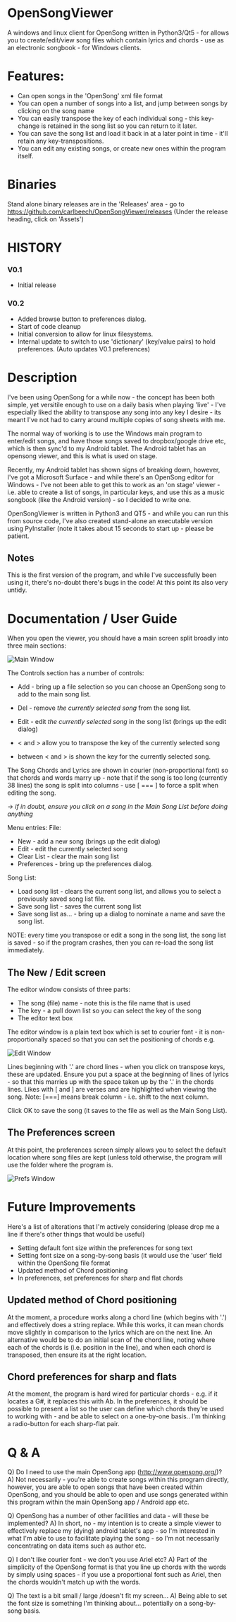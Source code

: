 # OpenSongViewer
A windows and linux client for OpenSong written in Python3/Qt5 - for allows you to create/edit/view song files which contain lyrics and chords - use as an electronic songbook - for Windows clients.

# Features:

* Can open songs in the 'OpenSong' xml file format
* You can open a number of songs into a list, and jump between songs by clicking on the song name
* You can easily transpose the key of each individual song - this key-change is retained in the song list so you can return to it later.
* You can save the song list and load it back in at a later point in time - it'll retain any key-transpositions.
* You can edit any existing songs, or create new ones within the program itself.

# Binaries
Stand alone binary releases are in the 'Releases' area - go to https://github.com/carlbeech/OpenSongViewer/releases
(Under the release heading, click on 'Assets')

# HISTORY

### V0.1

- Initial release

### V0.2

- Added browse button to preferences dialog.
- Start of code cleanup
- Initial conversion to allow for linux filesystems.
- Internal update to switch to use 'dictionary' (key/value pairs) to hold preferences. (Auto updates V0.1 preferences)

# Description

I've been using OpenSong for a while now - the concept has been both simple, yet versitile enough to use on a daily basis when playing 'live' - I've especially liked the ability to transpose any song into any key I desire - its meant I've not had to carry around multiple copies of song sheets with me.

The normal way of working is to use the Windows main program to enter/edit songs, and have those songs saved to dropbox/google drive etc, which is then sync'd to my Android tablet. The Android tablet has an opensong viewer, and this is what is used on stage.

Recently, my Android tablet has shown signs of breaking down, however, I've got a Microsoft Surface - and while there's an OpenSong editor for Windows - I've not been able to get this to work as an 'on stage' viewer - i.e. able to create a list of songs, in particular keys, and use this as a music songbook (like the Android version) - so I decided to write one.

OpenSongViewer is written in Python3 and QT5 - and while you can run this from source code, I've also created stand-alone an executable version using PyInstaller (note it takes about 15 seconds to start up - please be patient.


## Notes

This is the first version of the program, and while I've successfully been using it, there's no-doubt there's bugs in the code! At this point its also very untidy.

# Documentation / User Guide

When you open the viewer, you should have a main screen split broadly into three main sections:

![Main Window](webimages/MainWindow.png)

The Controls section has a number of controls:
* Add - bring up a file selection so you can choose an OpenSong song to add to the main song list.
* Del - remove _the currently selected song_ from the song list.
* Edit - edit _the currently selected song_ in the song list (brings up the edit dialog)

* < and > allow you to transpose the key of the currently selected song
* between < and > is shown the key for the currently selected song.

The Song Chords and Lyrics are shown in courier (non-proportional font) so that chords and words marry up - note that if the song is too long (currently 38 lines) the song is split into columns - use [ === ] to force a split when editing the song.

-> _if in doubt, ensure you click on a song in the Main Song List before doing anything_

Menu entries:
File:
* New - add a new song (brings up the edit dialog)
* Edit - edit the currently selected song
* Clear List - clear the main song list
* Preferences - bring up the preferences dialog.

Song List:
* Load song list - clears the current song list, and allows you to select a previously saved song list file.
* Save song list - saves the current song list
* Save song list as... - bring up a dialog to nominate a name and save the song list.

NOTE: every time you transpose or edit a song in the song list, the song list is saved - so if the program crashes, then you can re-load the song list immediately.

## The New / Edit screen
The editor window consists of three parts:
* The song (file) name - note this is the file name that is used
* The key - a pull down list so you can select the key of the song
* The editor text box

The editor window is a plain text box which is set to courier font - it is non-proportionally spaced so that you can set the positioning of chords e.g.

![Edit Window](webimages/EditWindow.png)

Lines beginning with '.' are chord lines - when you click on transpose keys, these are updated.
Ensure you put a space at the beginning of lines of lyrics - so that this marries up with the space taken up by the '.' in the chords lines.
Likes with [ and ] are verses and are highlighted when viewing the song.
Note: [===] means break column - i.e. shift to the next column.
 
Click OK to save the song (it saves to the file as well as the Main Song List).
 
## The Preferences screen
At this point, the preferences screen simply allows you to select the default location where song files are kept (unless told otherwise, the program will use the folder where the program is.

![Prefs Window](webimages/PreferencesWindow.png)


# Future Improvements
Here's a list of alterations that I'm actively considering (please drop me a line if there's other things that would be useful)

* Setting default font size within the preferences for song text
* Setting font size on a song-by-song basis (it would use the 'user' field within the OpenSong file format
* Updated method of Chord positioning
* In preferences, set preferences for sharp and flat chords

## Updated method of Chord positioning
At the moment, a procedure works along a chord line (which begins with '.') and effectively does a string replace.
While this works, it can mean chords move slightly in comparison to the lyrics which are on the next line.
An alternative would be to do an initial scan of the chord line, noting where each of the chords is (i.e. position in the line), and when each chord is transposed, then ensure its at the right location.

## Chord preferences for sharp and flats
At the moment, the program is hard wired for particular chords - e.g. if it locates a G#, it replaces this with Ab.
In the preferences, it should be possible to present a list so the user can define which chords they're used to working with - and be able to select on a one-by-one basis.. I'm thinking a radio-button for each sharp-flat pair.


# Q & A

Q) Do I need to use the main OpenSong app (http://www.opensong.org/)?
A) Not necessarily - you're able to create songs within this program directly, however, you are able to open songs that have been created within OpenSong, and you should be able to open and use songs generated within this program within the main OpenSong app / Android app etc.

Q) OpenSong has a number of other facilities and data - will these be implemented?
A) In short, no - my intention is to create a simple viewer to effectively replace my (dying) android tablet's app - so I'm interested in what I'm able to use to facilitate playing the song - so I'm not necessarily concentrating on data items such as author etc.

Q) I don't like courier font - we don't you use Ariel etc?
A) Part of the simplicity of the OpenSong format is that you line up chords with the words by simply using spaces - if you use a proportional font such as Ariel, then the chords wouldn't match up with the words.

Q) The text is a bit small / large /doesn't fit my screen...
A) Being able to set the font size is something I'm thinking about... potentially on a song-by-song basis.
